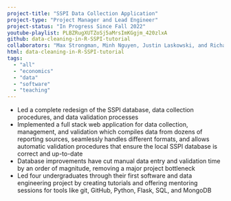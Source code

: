 ```yaml
---
project-title: "SSPI Data Collection Application"
project-type: "Project Manager and Lead Engineer"
project-status: "In Progress Since Fall 2022"
youtube-playlist: PLBZRugXUTZoSj5aMrsImKGgjm_420zlxA
github: data-cleaning-in-R-SSPI-tutorial
collaborators: "Max Strongman, Minh Nguyen, Justin Laskowski, and Richard Lu"
html: data-cleaning-in-R-SSPI-tutorial
tags:
  - "all"
  - "economics"
  - "data"
  - "software"
  - "teaching"
---
```

* Led a complete redesign of the SSPI database, data collection procedures, and data validation processes 
* Implemented a full stack web application for data collection, management, and validation which compiles data from dozens of reporting sources, seamlessly handles different formats, and allows automatic validation procedures that ensure the local SSPI database is correct and up-to-date
* Database improvements have cut manual data entry and validation time by an order of magnitude, removing a major project bottleneck
* Led four undergraduates through their first software and data engineering project by creating tutorials and offering mentoring sessions for tools like git, GitHub, Python, Flask, SQL, and MongoDB